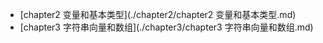 
- [chapter2 变量和基本类型](./chapter2/chapter2 变量和基本类型.md)
- [chapter3 字符串向量和数组](./chapter3/chapter3 字符串向量和数组.md)
